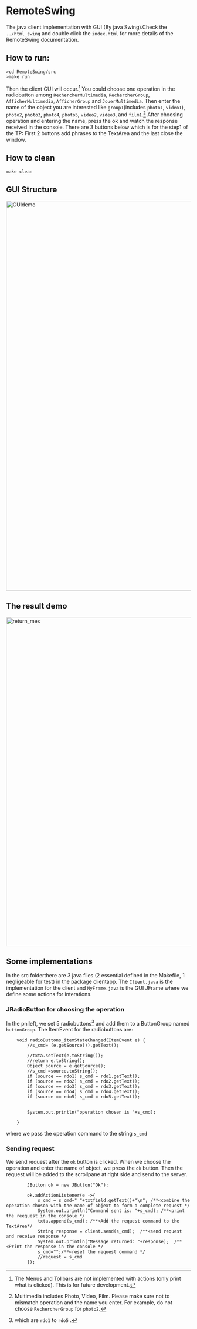 # RemoteSwing
The java client implementation with GUI (By java Swing).Check the `../html_swing` and double click the `index.html` for more details of the RemoteSwing documentation.




## How to run:
```
>cd RemoteSwing/src
>make run
```
Then the client GUI will occur.[^1] You could choose one operation in the radiobutton among `RechercherMultimedia`, `RechercherGroup`, `AfficherMultimedia`, `AfficherGroup` and `JouerMultimedia`. Then enter the name of the object you are interested like `group1`(includes `photo1`, `video1`), `photo2`, `photo3`, `photo4`, `photo5`, `video2`, `video3`, and `film1`.[^2] After choosing operation and entering the name, press the ok and watch the response received in the console. There are 3 buttons below which is for the step1 of the TP: First 2 buttons add phrases to the TextArea and the last close the window.

[^1]: The Menus and Tollbars are not implemented with actions (only print what is clicked). This is for future development.

[^2]: Multimedia includes Photo, Video, Film. Please make sure not to mismatch operation and the name you enter. For example, do not choose `RechercherGroup` for `photo2`.

## How to clean
```
make clean
```

## GUI Structure
<img width="1061" alt="GUIdemo" src="https://user-images.githubusercontent.com/49087409/154851287-10ce0f03-63a7-40cc-aa24-0a1450fab65d.png">

## The result demo
<img width="895" alt="return_mes" src="https://user-images.githubusercontent.com/49087409/154851347-ba7f0625-627a-41ed-be95-82e41a87e043.png">

## Some implementations
In the src folderthere are 3 java files (2 essential defined in the Makefile, 1 negligeable for test) in the package clientapp. The `Client.java` is the implementation for the client and `MyFrame.java` is the GUI JFrame where we define some actions for interations.
### JRadioButton for choosing the operation
In the pnlleft, we set 5 radiobuttons[^3] and add them to a ButtonGroup named `buttonGroup`.
The ItemEvent for the radiobuttons are:
```
    void radioButtons_itemStateChanged(ItemEvent e) {
        //s_cmd= (e.getSource()).getText();
        
        //txta.setText(e.toString());
        //return e.toString();
        Object source = e.getSource();
        //s_cmd =source.toString();
        if (source == rdo1) s_cmd = rdo1.getText();
        if (source == rdo2) s_cmd = rdo2.getText();
        if (source == rdo3) s_cmd = rdo3.getText();
        if (source == rdo4) s_cmd = rdo4.getText();
        if (source == rdo5) s_cmd = rdo5.getText();


        System.out.println("operation chosen is "+s_cmd);
        
    }
```
where we pass the operation command to the string `s_cmd`

[^3]: which are `rdo1` to `rdo5` .

### Sending request 
We send request after the `ok` button is clicked. When we choose the operation and enter the name of object, we press the `ok` button. Then the request will be added to the scrollpane at right side and send to the server.
```
        JButton ok = new JButton("Ok");

        ok.addActionListener(e ->{
            s_cmd = s_cmd+" "+txtfield.getText()+"\n"; /**<combine the operation choson with the name of objext to form a complete request */
            System.out.println("Command sent is: "+s_cmd); /**<print the reequest in the console */ 
            txta.append(s_cmd); /**<Add the request command to the TextArea*/
            String response = client.send(s_cmd);  /**<send request and receive response */
            System.out.println("Message returned: "+response);  /**<Print the response in the console */
            s_cmd="";/**<reset the request command */
            //request = s_cmd
        });

```


